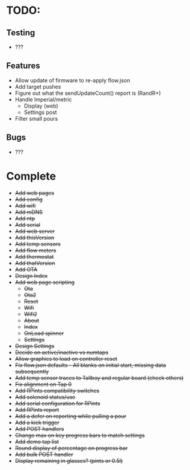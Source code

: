 # TODO:

## Testing

- ???

## Features

- Allow update of firmware to re-apply flow.json
- Add target pushes
- Figure out what the sendUpdateCount() report is (RandR+)
- Handle Imperial/metric
    - Display (web)
    - Settings post
- Filter small pours

## Bugs

- ???

# Complete

- ~~Add web pages~~
- ~~Add config~~
- ~~Add wifi~~
- ~~Add mDNS~~
- ~~Add ntp~~
- ~~Add serial~~
- ~~Add web server~~
- ~~Add thisVersion~~
- ~~Add temp sensors~~
- ~~Add flow meters~~
- ~~Add thermostat~~
- ~~Add thatVersion~~
- ~~Add OTA~~
- ~~Design Index~~
- ~~Add web page scripting~~
    - ~~Ota~~
    - ~~Ota2~~
    - ~~Reset~~
    - ~~Wifi~~
    - ~~Wifi2~~
    - ~~About~~
    - ~~Index~~
    - ~~OnLoad spinner~~
    - ~~Settings~~
- ~~Design Settings~~
- ~~Decide on active/inactive vs numtaps~~
- ~~Allow graphics to load on controller reset~~
- ~~Fix flow.json defaults - All blanks on initial start, missing data subsequently~~
- ~~Add temp sensor traces to Tallboy and regular board (check others)~~
- ~~Fix alignment on Tap 0~~
- ~~Add RPints compatibility switches~~
- ~~Add solenoid status/use~~
- ~~Add serial configuration for RPints~~
- ~~Add RPints report~~
- ~~Add a defer on reporting while pulling a pour~~
- ~~Add a kick trigger~~
- ~~Add POST handlers~~
- ~~Change max on key progress bars to match settings~~
- ~~Add demo tap list~~
- ~~Round display of percentage on progress bar~~
- ~~Add bulk POST handler~~
- ~~Display remaining in glasses? (pints or 0.5l)~~
